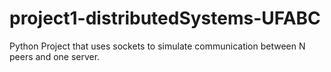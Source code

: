 # project1-distributedSystems-UFABC
Python Project that uses sockets to simulate communication between N peers and one server. 
